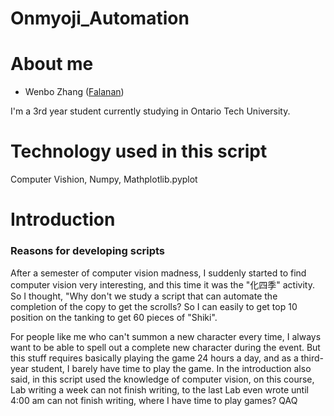 # Onmyoji_Automation
# About me
 - Wenbo Zhang ([Falanan](https://github.com/Falanan))

 I'm a 3rd year student currently studying in Ontario Tech University.

 # Technology used in this script

 Computer Vishion, Numpy, Mathplotlib.pyplot

 # Introduction

 ### Reasons for developing scripts

 After a semester of computer vision madness, I suddenly started to find computer vision very interesting, and this time it was the "化四季" activity. So I thought, "Why don't we study a script that can automate the completion of the copy to get the scrolls? So I can easily to get top 10 position on the tanking to get 60 pieces of "Shiki".

 For people like me who can't summon a new character every time, I always want to be able to spell out a complete new character during the event. But this stuff requires basically playing the game 24 hours a day, and as a third-year student, I barely have time to play the game. In the introduction also said, in this script used the knowledge of computer vision, on this course, Lab writing a week can not finish writing, to the last Lab even wrote until 4:00 am can not finish writing, where I have time to play games? QAQ